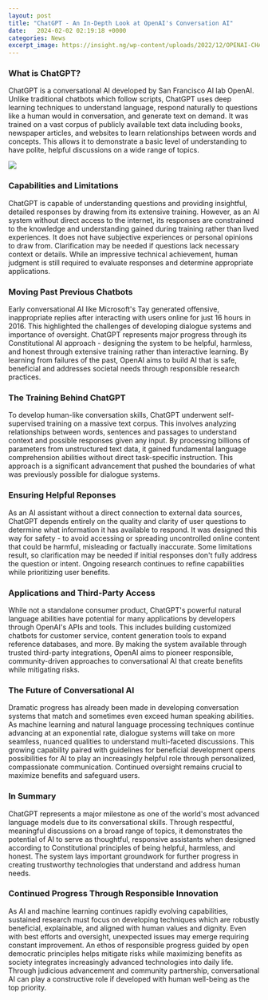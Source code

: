 ```yaml
---
layout: post
title: "ChatGPT - An In-Depth Look at OpenAI's Conversation AI"
date:   2024-02-02 02:19:18 +0000
categories: News
excerpt_image: https://insight.ng/wp-content/uploads/2022/12/OPENAI-CHATGPT.png
---
```

### What is ChatGPT?
ChatGPT is a conversational AI developed by San Francisco AI lab OpenAI. Unlike traditional chatbots which follow scripts, ChatGPT uses deep learning techniques to understand language, respond naturally to questions like a human would in conversation, and generate text on demand. It was trained on a vast corpus of publicly available text data including books, newspaper articles, and websites to learn relationships between words and concepts. This allows it to demonstrate a basic level of understanding to have polite, helpful discussions on a wide range of topics.

![](https://insight.ng/wp-content/uploads/2022/12/OPENAI-CHATGPT.png)
### Capabilities and Limitations  
ChatGPT is capable of understanding questions and providing insightful, detailed responses by drawing from its extensive training. However, as an AI system without direct access to the internet, its responses are constrained to the knowledge and understanding gained during training rather than lived experiences. It does not have subjective experiences or personal opinions to draw from. Clarification may be needed if questions lack necessary context or details. While an impressive technical achievement, human judgment is still required to evaluate responses and determine appropriate applications.
### Moving Past Previous Chatbots
Early conversational AI like Microsoft's Tay generated offensive, inappropriate replies after interacting with users online for just 16 hours in 2016. This highlighted the challenges of developing dialogue systems and importance of oversight. ChatGPT represents major progress through its Constitutional AI approach - designing the system to be helpful, harmless, and honest through extensive training rather than interactive learning. By learning from failures of the past, OpenAI aims to build AI that is safe, beneficial and addresses societal needs through responsible research practices.
### The Training Behind ChatGPT
To develop human-like conversation skills, ChatGPT underwent self-supervised training on a massive text corpus. This involves analyzing relationships between words, sentences and passages to understand context and possible responses given any input. By processing billions of parameters from unstructured text data, it gained fundamental language comprehension abilities without direct task-specific instruction. This approach is a significant advancement that pushed the boundaries of what was previously possible for dialogue systems.
### Ensuring Helpful Reponses  
As an AI assistant without a direct connection to external data sources, ChatGPT depends entirely on the quality and clarity of user questions to determine what information it has available to respond. It was designed this way for safety - to avoid accessing or spreading uncontrolled online content that could be harmful, misleading or factually inaccurate. Some limitations result, so clarification may be needed if initial responses don't fully address the question or intent. Ongoing research continues to refine capabilities while prioritizing user benefits.
### Applications and Third-Party Access
While not a standalone consumer product, ChatGPT's powerful natural language abilities have potential for many applications by developers through OpenAI's APIs and tools. This includes building customized chatbots for customer service, content generation tools to expand reference databases, and more. By making the system available through trusted third-party integrations, OpenAI aims to pioneer responsible, community-driven approaches to conversational AI that create benefits while mitigating risks.
### The Future of Conversational AI
Dramatic progress has already been made in developing conversation systems that match and sometimes even exceed human speaking abilities. As machine learning and natural language processing techniques continue advancing at an exponential rate, dialogue systems will take on more seamless, nuanced qualities to understand multi-faceted discussions. This growing capability paired with guidelines for beneficial development opens possibilities for AI to play an increasingly helpful role through personalized, compassionate communication. Continued oversight remains crucial to maximize benefits and safeguard users. 
### In Summary
ChatGPT represents a major milestone as one of the world's most advanced language models due to its conversational skills. Through respectful, meaningful discussions on a broad range of topics, it demonstrates the potential of AI to serve as thoughtful, responsive assistants when designed according to Constitutional principles of being helpful, harmless, and honest. The system lays important groundwork for further progress in creating trustworthy technologies that understand and address human needs.
### Continued Progress Through Responsible Innovation
As AI and machine learning continues rapidly evolving capabilities, sustained research must focus on developing techniques which are robustly beneficial, explainable, and aligned with human values and dignity. Even with best efforts and oversight, unexpected issues may emerge requiring constant improvement. An ethos of responsible progress guided by open democratic principles helps mitigate risks while maximizing benefits as society integrates increasingly advanced technologies into daily life. Through judicious advancement and community partnership, conversational AI can play a constructive role if developed with human well-being as the top priority.